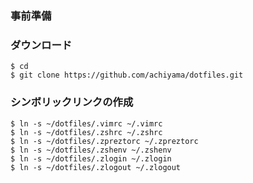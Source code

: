### 事前準備

### ダウンロード
```
$ cd
$ git clone https://github.com/achiyama/dotfiles.git
```

### シンボリックリンクの作成  
```
$ ln -s ~/dotfiles/.vimrc ~/.vimrc
$ ln -s ~/dotfiles/.zshrc ~/.zshrc
$ ln -s ~/dotfiles/.zpreztorc ~/.zpreztorc
$ ln -s ~/dotfiles/.zshenv ~/.zshenv
$ ln -s ~/dotfiles/.zlogin ~/.zlogin
$ ln -s ~/dotfiles/.zlogout ~/.zlogout
```
